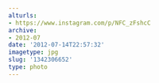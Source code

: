 ```yaml
---
alturls:
- https://www.instagram.com/p/NFC_zFshcC
archive:
- 2012-07
date: '2012-07-14T22:57:32'
imagetype: jpg
slug: '1342306652'
type: photo
---
```




